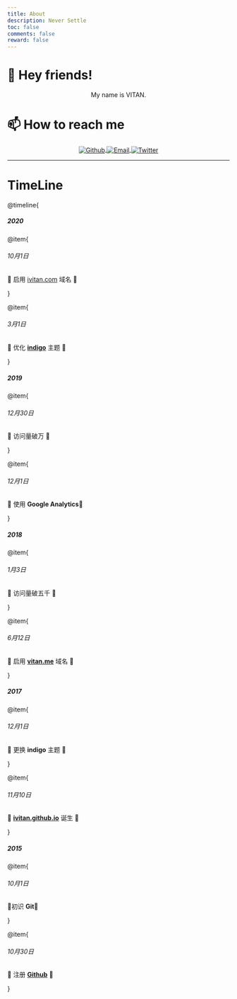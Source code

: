 ```yaml
---
title: About
description: Never Settle
toc: false
comments: false
reward: false
---
```

<style>

.page-content img{
    width:25px;
    margin-right:20px;
    background: none;
    border-radius: none;
    box-shadow: none;
}

}

</style>
# 👋 Hey friends!

<div align="center">

My name is VITAN.

</div>

# 📫 How to reach me

<div align="center">

<a href="https://github.com/ivitan">
  <img align="center" alt="Github" src="https://cdn.jsdelivr.net/gh/ivitan/Picture@master/images/Github.svg" />
</a>
<a href="mailto:contact@ivitan.com">
  <img align="center" alt="Email" src="https://cdn.jsdelivr.net/gh/ivitan/Picture@master/images/email.svg" />
</a>
<a href="https://twitter.com/vitanme">
  <img align="center" alt="Twitter" src="https://cdn.jsdelivr.net/gh/ivitan/Picture@master/images/twitter.svg" />
</a>

</div>

---

# TimeLine

@timeline{
##### 2020
@item{
###### 10月1日
🖖 启用 [ivitan.com](ivitan.com_) 域名 🖖

}

@item{
###### 3月1日
👏 优化 **[indigo](https://github.com/ivitan/indigo)** 主题 👏 

}

##### 2019
@item{
###### 12月30日
🎊 访问量破万 🎊

}

@item{
###### 12月1日
🖖 使用 **Google Analytics**🖖

}

##### 2018
@item{
###### 1月3日
🎊 访问量破五千 🎊

}

@item{
###### 6月12日
🎈 启用 **[vitan.me](https://vitan.me)** 域名 🎈

}

##### 2017

@item{
###### 12月1日
🎉 更换 **indigo** 主题 🎉

}

@item{
###### 11月10日
👏 **[ivitan.github.io](https://ivitan.github.io)** 诞生 👏

}

##### 2015
@item{
###### 10月1日
🎉初识 **Git**🎉

}

@item{
###### 10月30日
👏 注册 **[Github](https://github.com)** 👏

}